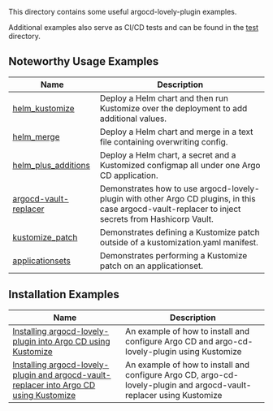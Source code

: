 This directory contains some useful argocd-lovely-plugin examples.

Additional examples also serve as CI/CD tests and can be found in the [test](../test) directory.

## Noteworthy Usage Examples

|Name|Description|
|--|--|
|[helm_kustomize](../test/helm_kustomize)|Deploy a Helm chart and then run Kustomize over the deployment to add additional values.|
|[helm_merge](../test/helm_merge)|Deploy a Helm chart and merge in a text file containing overwriting config.|
|[helm_plus_additions](../test/helm_plus_additions)|Deploy a Helm chart, a secret and a Kustomized configmap all under one Argo CD application.|
|[argocd-vault-replacer](../examples/argocd-vault-replacer)|Demonstrates how to use argocd-lovely-plugin with other Argo CD plugins, in this case argocd-vault-replacer to inject secrets from Hashicorp Vault.|
|[kustomize_patch](../test/kustomize_patch)|Demonstrates defining a Kustomize patch outside of a kustomization.yaml manifest.|
|[applicationsets](../examples/applicationsets)|Demonstrates performing a Kustomize patch on an applicationset.|

## Installation Examples

|Name|Description|
|--|--|
|[Installing argocd-lovely-plugin into Argo CD using Kustomize](../examples/installation/argocd)|An example of how to install and configure Argo CD and argo-cd-lovely-plugin using Kustomize|
|[Installing argocd-lovely-plugin and argocd-vault-replacer into Argo CD using Kustomize](../examples/installation/argocd-with-argocd-vault-replacer)|An example of how to install and configure Argo CD, argo-cd-lovely-plugin and argocd-vault-replacer using Kustomize|